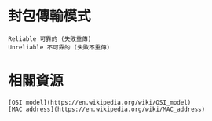 # 封包傳輸模式
```
Reliable 可靠的 (失敗重傳)
Unreliable 不可靠的 (失敗不重傳)
```

# 相關資源
```
[OSI model](https://en.wikipedia.org/wiki/OSI_model)
[MAC address](https://en.wikipedia.org/wiki/MAC_address)
```

